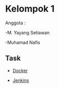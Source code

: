 # Kelompok 1
Anggota :

-M. Yayang Setiawan

-Muhamad Nafis

## Task

- [Docker](https://github.com/myayangs/DevOps16-dw-myyngstwn/tree/dd7dfcbf8bf8ece2bd86a7bec41d58b52cdc6fd0/Stage%202/Task%20Day%203)

- [Jenkins]([https://github.com/myayangs/DevOps16-dw-myyngstwn/tree/137089f71b1320022cf06f5433d0ed4843327489/Stage%202/Task%20Day%204](https://github.com/myayangs/DevOps16-dw-myyngstwn/tree/9640f2c63ad335a1aac3c7f09dbb4d914efd18d3/Stage%202/Task%20Day%204))
